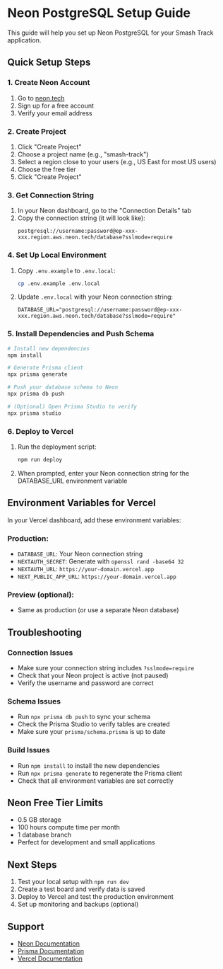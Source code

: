 # Neon PostgreSQL Setup Guide

This guide will help you set up Neon PostgreSQL for your Smash Track application.

## Quick Setup Steps

### 1. Create Neon Account
1. Go to [neon.tech](https://neon.tech)
2. Sign up for a free account
3. Verify your email address

### 2. Create Project
1. Click "Create Project"
2. Choose a project name (e.g., "smash-track")
3. Select a region close to your users (e.g., US East for most US users)
4. Choose the free tier
5. Click "Create Project"

### 3. Get Connection String
1. In your Neon dashboard, go to the "Connection Details" tab
2. Copy the connection string (it will look like):
   ```
   postgresql://username:password@ep-xxx-xxx.region.aws.neon.tech/database?sslmode=require
   ```

### 4. Set Up Local Environment
1. Copy `.env.example` to `.env.local`:
   ```bash
   cp .env.example .env.local
   ```
2. Update `.env.local` with your Neon connection string:
   ```env
   DATABASE_URL="postgresql://username:password@ep-xxx-xxx.region.aws.neon.tech/database?sslmode=require"
   ```

### 5. Install Dependencies and Push Schema
```bash
# Install new dependencies
npm install

# Generate Prisma client
npx prisma generate

# Push your database schema to Neon
npx prisma db push

# (Optional) Open Prisma Studio to verify
npx prisma studio
```

### 6. Deploy to Vercel
1. Run the deployment script:
   ```bash
   npm run deploy
   ```
2. When prompted, enter your Neon connection string for the DATABASE_URL environment variable

## Environment Variables for Vercel

In your Vercel dashboard, add these environment variables:

### Production:
- `DATABASE_URL`: Your Neon connection string
- `NEXTAUTH_SECRET`: Generate with `openssl rand -base64 32`
- `NEXTAUTH_URL`: `https://your-domain.vercel.app`
- `NEXT_PUBLIC_APP_URL`: `https://your-domain.vercel.app`

### Preview (optional):
- Same as production (or use a separate Neon database)

## Troubleshooting

### Connection Issues
- Make sure your connection string includes `?sslmode=require`
- Check that your Neon project is active (not paused)
- Verify the username and password are correct

### Schema Issues
- Run `npx prisma db push` to sync your schema
- Check the Prisma Studio to verify tables are created
- Make sure your `prisma/schema.prisma` is up to date

### Build Issues
- Run `npm install` to install the new dependencies
- Run `npx prisma generate` to regenerate the Prisma client
- Check that all environment variables are set correctly

## Neon Free Tier Limits
- 0.5 GB storage
- 100 hours compute time per month
- 1 database branch
- Perfect for development and small applications

## Next Steps
1. Test your local setup with `npm run dev`
2. Create a test board and verify data is saved
3. Deploy to Vercel and test the production environment
4. Set up monitoring and backups (optional)

## Support
- [Neon Documentation](https://neon.tech/docs)
- [Prisma Documentation](https://www.prisma.io/docs)
- [Vercel Documentation](https://vercel.com/docs)
